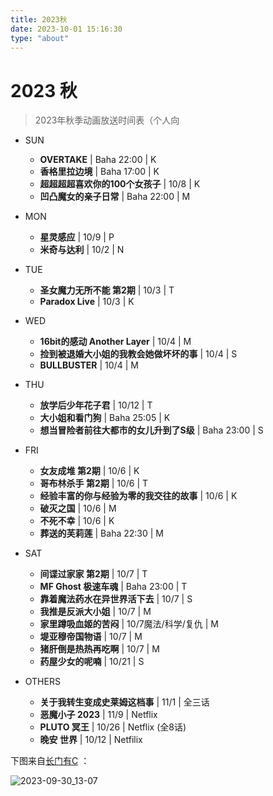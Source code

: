 ```yaml
---
title: 2023秋
date: 2023-10-01 15:16:30
type: "about"
---
```


# 2023 秋

> 2023年秋季动画放送时间表（个人向

- SUN
    * **OVERTAKE** | Baha 22:00 | K
    * **香格里拉边境** | Baha 17:00 | K
    * **超超超超喜欢你的100个女孩子** | 10/8 | K
    * **凹凸魔女的亲子日常** | Baha 22:00 | M

- MON
    * **星灵感应** | 10/9 | P
    * **米奇与达利** | 10/2 | N

- TUE
    * **圣女魔力无所不能 第2期** | 10/3 | T
    * **Paradox Live** | 10/3 | K

- WED
    * **16bit的感动 Another Layer** | 10/4 | M
    * **捡到被退婚大小姐的我教会她做坏坏的事** | 10/4 | S
    * **BULLBUSTER** | 10/4 | M

- THU
    * **放学后少年花子君** | 10/12 | T
    * **大小姐和看门狗** | Baha 25:05 | K
    * **想当冒险者前往大都市的女儿升到了S级** | Baha 23:00 | S

- FRI
    * **女友成堆 第2期** | 10/6 | K
    * **哥布林杀手 第2期** | 10/6 | T
    * **经验丰富的你与经验为零的我交往的故事** | 10/6 | K
    * **破灭之国** | 10/6 | M
    * **不死不幸** | 10/6 | K
    * **葬送的芙莉莲** | Baha 22:30 | M

- SAT
    * **间谍过家家 第2期** | 10/7 | T
    * **MF Ghost 极速车魂** | Baha 23:00 | T
    * **靠着魔法药水在异世界活下去** | 10/7 | S
    * **我推是反派大小姐** | 10/7 | M
    * **家里蹲吸血姬的苦闷** | 10/7魔法/科学/复仇 | M
    * **堤亚穆帝国物语** | 10/7 | M
    * **猪肝倒是热热再吃啊** | 10/7 | M
    * **药屋少女的呢喃** | 10/21 | S

- OTHERS
    * **关于我转生变成史莱姆这档事** | 11/1 | 全三话
    * **恶魔小子 2023** | 11/9 | Netflix 
    * **PLUTO 冥王** | 10/26 | Netflix (全8话)
    * **晚安 世界** | 10/12 | Netfilix



下图来自[长门有C](https://www.bilibili.com/video/BV1vu411372v) ：

![2023-09-30_13-07](https://s2.loli.net/2023/10/02/Xrb2MZfHqUkYmWa.png)

